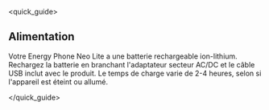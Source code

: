 <quick_guide>
## Alimentation

Votre Energy Phone Neo Lite a une batterie rechargeable ion-lithium. Rechargez la batterie en branchant l'adaptateur secteur AC/DC et le câble USB inclut avec le produit. Le temps de charge varie de 2-4 heures, selon si l'appareil est éteint ou allumé.

</quick_guide>

